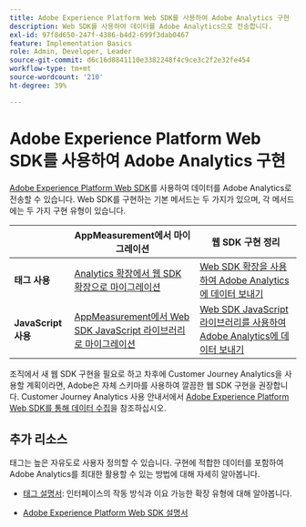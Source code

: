 ```yaml
---
title: Adobe Experience Platform Web SDK를 사용하여 Adobe Analytics 구현
description: Web SDK를 사용하여 데이터를 Adobe Analytics으로 전송합니다.
exl-id: 97f8d650-247f-4386-b4d2-699f3dab0467
feature: Implementation Basics
role: Admin, Developer, Leader
source-git-commit: d6c16d8841110e3382248f4c9ce3c2f2e32fe454
workflow-type: tm+mt
source-wordcount: '210'
ht-degree: 39%

---
```


# Adobe Experience Platform Web SDK를 사용하여 Adobe Analytics 구현

[Adobe Experience Platform Web SDK](https://experienceleague.adobe.com/docs/experience-platform/web-sdk/home.html)를 사용하여 데이터를 Adobe Analytics로 전송할 수 있습니다. Web SDK를 구현하는 기본 메서드는 두 가지가 있으며, 각 메서드에는 두 가지 구현 유형이 있습니다.

| | **AppMeasurement에서 마이그레이션** | **웹 SDK 구현 정리** |
| --- | --- | --- |
| **태그 사용** | [Analytics 확장에서 웹 SDK 확장으로 마이그레이션](analytics-extension-to-web-sdk.md) | [Web SDK 확장을 사용하여 Adobe Analytics에 데이터 보내기](web-sdk-tag-extension.md) |
| **JavaScript 사용** | [AppMeasurement에서 Web SDK JavaScript 라이브러리로 마이그레이션](appmeasurement-to-web-sdk.md) | [Web SDK JavaScript 라이브러리를 사용하여 Adobe Analytics에 데이터 보내기](web-sdk-javascript-library.md) |

조직에서 새 웹 SDK 구현을 필요로 하고 차후에 Customer Journey Analytics을 사용할 계획이라면, Adobe은 자체 스키마를 사용하여 깔끔한 웹 SDK 구현을 권장합니다. Customer Journey Analytics 사용 안내서에서 [Adobe Experience Platform Web SDK를 통해 데이터 수집](https://experienceleague.adobe.com/en/docs/analytics-platform/using/cja-data-ingestion/ingest-use-guides/edge-network/aepwebsdk)을 참조하십시오.

## 추가 리소스

태그는 높은 자유도로 사용자 정의할 수 있습니다. 구현에 적합한 데이터를 포함하여 Adobe Analytics를 최대한 활용할 수 있는 방법에 대해 자세히 알아봅니다.

- [태그 설명서](https://experienceleague.adobe.com/docs/experience-platform/tags/home.html?lang=ko-KR#): 인터페이스의 작동 방식과 이요 가능한 확장 유형에 대해 알아봅니다.

- [Adobe Experience Platform Web SDK 설명서](https://experienceleague.adobe.com/docs/web-sdk.html?lang=ko-KR)
